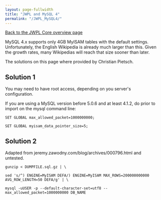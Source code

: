 ```yaml
---
layout: page-fullwidth
title: "JWPL and MySQL 4"
permalink: "/JWPL_MySQL4/"
---
```


[Back to the JWPL Core overview page](/JWPL_Core)

MySQL 4.x supports only 4GB MyISAM tables with the default settings.
Unfortunately, the English Wikipedia is already much larger than this. Given the growth rates, many Wikipedias will reach that size sooner than later.

The solutions on this page where provided by Christian Pietsch.

## Solution 1

You may need to have root access, depending on you server's configuration.

If you are using a MySQL version before 5.0.6 and at least 4.1.2, do prior to import on the mysql command line:

```
SET GLOBAL max_allowed_packet=1000000000;

SET GLOBAL myisam_data_pointer_size=5;
```

## Solution 2

Adapted from jeremy.zawodny.com/blog/archives/000796.html and untested.

```
gunzip < DUMPFILE.sql.gz | \

sed 's/^) ENGINE=MyISAM DEFA/) ENGINE=MyISAM MAX_ROWS=200000000000 AVG_ROW_LENGTH=50 DEFA/g' | \

mysql -uUSER -p --default-character-set=utf8 --max_allowed_packet=1000000000 DB_NAME
```